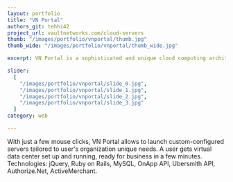 ```yaml
---
layout: portfolio
title: "VN Portal"
authors_git: tehhi42
project_url: vaultnetworks.com/cloud-servers
thumb: "/images/portfolio/vnportal/thumb.jpg"
thumb_wide: "/images/portfolio/vnportal/thumb_wide.jpg"

excerpt: VN Portal is a sophisticated and unique cloud computing architecture that was designed to provide the agility for any business needs.

slider:
  [
    "/images/portfolio/vnportal/slide_0.jpg",
    "/images/portfolio/vnportal/slide_1.jpg",
    "/images/portfolio/vnportal/slide_2.jpg",
    "/images/portfolio/vnportal/slide_3.jpg"
  ]
category: web

---
```


With just a few mouse clicks, VN Portal allows to launch custom-configured servers tailored to user's organization unique needs. A user gets virtual data center set up and running, ready for business in a few minutes. 
Technologies: jQuery, Ruby on Rails, MySQL, OnApp API, Ubersmith API, Authorize.Net, ActiveMerchant.
